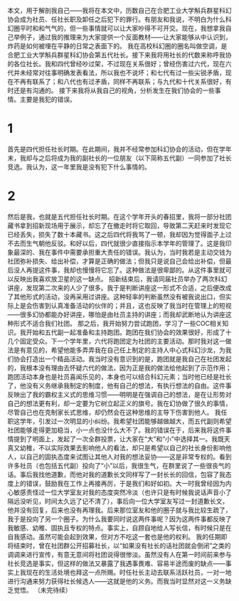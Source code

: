 本文，用于解剖我自己——我将在本文中，历数自己在合肥工业大学斛兵群星科幻协会成为社员、任社长职及卸任之后犯下的罪行。有朋友和我说，不明白为什么科幻圈平时和和气气的，但一些事情就可以让大家吵得不可开交。现在，我想拿我自己举例子，通过我的推理来为大家提供一个反面教材——让大家能够从中认识到，炸药是如何被埋在平静的日常之表面下的。
我在高校科幻圈的圈名叫做空调，是合肥工业大学斛兵群星科幻协会第五代社长。接下来我将用社长的代数来称呼我协的各位社长。我和四代曾经吵过架，不过现在关系很好；曾经伤害过六代，现在六代并未经常对往事明确发表看法，所以我也不说坏；和七代有过一些尖锐矛盾，现在不再有联系了；和八代也有过矛盾，同样不再联系；与九代和十代关系很好，有时还是有沟通的。
接下来我将从我自己的视角，分析发生在我们协会的一些事情。主要是我犯的错误。
# 1
首先是四代担任社长时期。在此期间，我并不经常参加科幻协会的活动，但在学年末，我却与之后将成为我的副社长的一位朋友（以下简称五代副）一同参加了社长竞选。我认为，这一年里我是没有犯下什么事情的。
# 2
然后是我，也就是五代担任社长时期。在这个学年开头的春招里，我将一部分社团藏书拿到招新现场用于展示，却忘了在撤走时将它取回，导致第二天赶来时发现它已经丢失，损失了数十本藏书。这之后四代将我骂了一顿，我却因为觉得面子上过不去而生气朝他反驳。和好以后，四代就很少直接指示本学年的管理了。这是我印象最深的、我在事件中需要承担重大责任的错误。我认为，当时我若是主动交钱为社团弥补损失、给出补偿，才算是正确的做法；但我只是说自己会给出补偿，但最后没人再提这件事，我却也慢慢将它忘了。这种做法是很卑鄙的。从这件事里就可以反映出我喜欢放卫星的这一缺点。
招新结束后，我请同届社员举办了两次科幻讲座，发现第二次来的人少了很多。我于是判断讲座这一形式不合适，之后便改成了其他形式的活动，没再采用过讲座。这种轻率的判断虽然没有被我说出口，但实际上是会伤害到认真准备活动的伙伴的；并且，这也反映了我当时在管理上的短视——很多幻协都能办好讲座，哪怕是由社员主持的讲座；而我却武断地认为讲座这种形式不适合我们社团。
那之后，我开始努力尝试跑团，学习了一些COC相关知识。我开始和五代副一起准备和主持跑团。跑团在我们协会的效果很好，形成了十几个固定受众。下一个学年里，六代将跑团定为社团的主要活动。那时我对这一做法是有意见的，希望他能多弄弄我在自己任上制定的主持人中心式科幻沙龙，为我们协会打造出一个精品活动。我当时没有意识到的是，跑团就是我自己在社团发起的，我根本没有理由去怀疑六代的做法，因为正是我的做法给他起到了示范作用；跑团活动本身也是社员喜闻乐见的，本身也可以结合科幻元素；当时他已经是社长了，他没有义务继承我制定的制度，他有自己的想法，有执行想法的自由。这件事反映出了我的霸权主义式的思维习惯——明明是在强调自己的想法，是在让形势对自己的想法更有利，却一定要为它树立起正义的旗号。我在幻协做了很久的事情，尽管自己也在克制家长式思维，却仍然会在这种思维的主导下伤害到他人。
我任职这学年，引发过一次明显的小纠纷。我希望社团能够越做越大，而五代副则希望社团能够走得更加稳当，小一点也没什么大不了。我的错误在于，后来我将这件事情提到了明面上，发起了一次全群投票，让大家在“大”和“小”中选择其一。我既天真又幼稚，不以实际效果去影响他人的看法，却只是希望以自己的社长身份影响他人，以自己的固执态度来试图让其他人对我的想法妥协——这是非常专权的。看到许多社员（也包括五代副）投向了“小”以后，我很生气，在群里说了一些很丧气的话。事后我找他道歉，而他对我的道歉长文同样写了一封长长的回信，包容了我态度上的错误，鼓励我在工作上再接再厉，于是我们和好如初。大一时我曾经因为内心敏感责怪过一位大学室友对我的态度突然冷淡（也许只是有时候我说话声音小了隔远没听见，时间太久远了记不清了），事后向一位大学室友写过一封道歉长文，他并没有回复，后来也没有再理我。后来那位室友和他的圈子就与我比较生疏了，我于是投向了另一个圈子。为什么我要同时说这两件事呢？因为这两件事都反映了我敏感、幼稚、固执且专权的特点。事实上，自顾自地给人写长信，有时候只是在自我感动。虽然可能会起到效果，但对方不吃这一套也是他的权利。
我的任期即将结束时，曾在社团群公开招募社长，以“如果没有社长的话社团就会倒闭”之类的调调来进行宣传，有意无意间将社团说得很惨淡。虽然没有人在第一时间前来参与社长竞选是事实，但这样的做法又暴露了我遇事畏难、容易半途而废的缺点——事实上我现在的生活处境也拜这一点所赐。时任社长主动去联系活跃社员，一对一地进行沟通来努力获得社长候选人——这就是他的义务。而我当时显然对这一义务缺乏觉悟。
（未完待续）
<!-- ##{"timestamp":1686381752}## -->